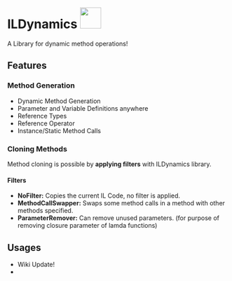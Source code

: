 # ILDynamics <img src="https://user-images.githubusercontent.com/37745467/113457878-a5b30c00-9419-11eb-9f75-3b0126ac31a6.png" width="48">
A Library for dynamic method operations!

## Features

### Method Generation 
- Dynamic Method Generation
- Parameter and Variable Definitions anywhere 
- Reference Types
- Reference Operator
- Instance/Static Method Calls

### Cloning Methods
Method cloning is possible by **applying filters** with ILDynamics library. 
#### Filters
- **NoFilter:** Copies the current IL Code, no filter is applied.
- **MethodCallSwapper:** Swaps some method calls in a method with other methods specified.
- **ParameterRemover:** Can remove unused parameters. (for purpose of removing closure parameter of lamda functions)

## Usages
- Wiki Update!
- 
